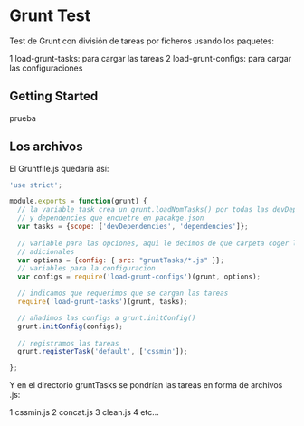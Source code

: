 # Grunt Test

Test de Grunt con división de tareas por ficheros usando los paquetes:
  
  1 load-grunt-tasks: para cargar las tareas
  2 load-grunt-configs: para cargar las configuraciones

## Getting Started

prueba

## Los archivos

El Gruntfile.js quedaría así:

```javascript
'use strict';

module.exports = function(grunt) {
  // la variable task crea un grunt.loadNpmTasks() por todas las devDependencies
  // y dependencies que encuetre en pacakge.json
  var tasks = {scope: ['devDependencies', 'dependencies']};
  
  // variable para las opciones, aqui le decimos de que carpeta coger las configuraciones
  // adicionales
  var options = {config: { src: "gruntTasks/*.js" }};
  // variables para la configuracion
  var configs = require('load-grunt-configs')(grunt, options);

  // indicamos que requerimos que se cargan las tareas
  require('load-grunt-tasks')(grunt, tasks);

  // añadimos las configs a grunt.initConfig()
  grunt.initConfig(configs);
  
  // registramos las tareas
  grunt.registerTask('default', ['cssmin']);

};
```

Y en el directorio gruntTasks se pondrían las tareas en forma de archivos .js:

  1 cssmin.js
  2 concat.js
  3 clean.js
  4 etc...
